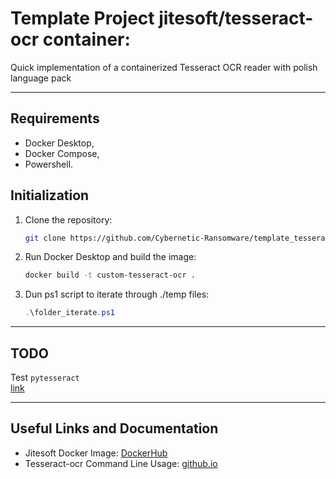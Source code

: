 # Template Project jitesoft/tesseract-ocr container: 

Quick implementation of a containerized Tesseract OCR reader with polish language pack

---
## Requirements
- Docker Desktop,
- Docker Compose,
- Powershell.

## Initialization

1. Clone the repository:
    ```bash
    git clone https://github.com/Cybernetic-Ransomware/template_tesserac_ocr_python_api.git
    ```
2. Run Docker Desktop and build the image:
    ```bash
    docker build -t custom-tesseract-ocr .
    ```
3. Dun ps1 script to iterate through ./temp files:
    ```powershell
    .\folder_iterate.ps1
    ```

---
## TODO
Test `pytesseract` \
[link](https://pypi.org/project/pytesseract/)

---
## Useful Links and Documentation

- Jitesoft Docker Image: [DockerHub](https://hub.docker.com/r/jitesoft/tesseract-ocr)
- Tesseract-ocr Command Line Usage: [github.io](https://tesseract-ocr.github.io/tessdoc/Command-Line-Usage.html)

